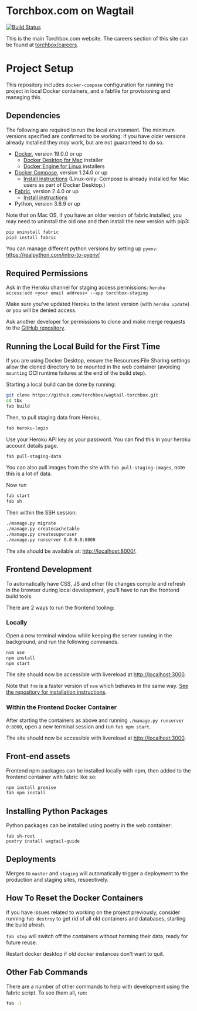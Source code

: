 # Torchbox.com on Wagtail

[![Build Status](https://travis-ci.org/torchbox/wagtail-torchbox.svg?branch=master)](https://travis-ci.org/torchbox/wagtail-torchbox)

This is the main Torchbox.com website. The careers section of this site can be found at [torchbox/careers](https://github.com/torchbox/careers).

# Project Setup

This repository includes `docker-compose` configuration for running the project in local Docker containers,
and a fabfile for provisioning and managing this.

## Dependencies

The following are required to run the local environment. The minimum versions specified are confirmed to be working:
if you have older versions already installed they _may_ work, but are not guaranteed to do so.

- [Docker](https://www.docker.com/), version 19.0.0 or up
  - [Docker Desktop for Mac](https://hub.docker.com/editions/community/docker-ce-desktop-mac) installer
  - [Docker Engine for Linux](https://hub.docker.com/search?q=&type=edition&offering=community&sort=updated_at&order=desc&operating_system=linux) installers
- [Docker Compose](https://docs.docker.com/compose/), version 1.24.0 or up
  - [Install instructions](https://docs.docker.com/compose/install/) (Linux-only: Compose is already installed for Mac users as part of Docker Desktop.)
- [Fabric](https://www.fabfile.org/), version 2.4.0 or up
  - [Install instructions](https://www.fabfile.org/installing.html)
- Python, version 3.6.9 or up

Note that on Mac OS, if you have an older version of fabric installed, you may need to uninstall the old one and then install the new version with pip3:

```bash
pip uninstall fabric
pip3 install fabric
```

You can manage different python versions by setting up `pyenv`: https://realpython.com/intro-to-pyenv/

## Required Permissions

Ask in the Heroku channel for staging access permissions:
`heroku access:add <your email address> --app torchbox-staging`

Make sure you've updated Heroku to the latest version (with `heroku update`) or you will be denied access.

Ask another developer for permissions to clone and make merge requests to the [GitHub repository](https://github.com/torchbox/wagtail-torchbox).

## Running the Local Build for the First Time

If you are using Docker Desktop, ensure the Resources:File Sharing settings allow the cloned directory to be mounted in the web container (avoiding `mounting` OCI runtime failures at the end of the build step).

Starting a local build can be done by running:

```bash
git clone https://github.com/torchbox/wagtail-torchbox.git
cd tbx
fab build
```

Then, to pull staging data from Heroku,

```bash
fab heroku-login
```

Use your Heroku API key as your password. You can find this in your heroku account details page.

```bash
fab pull-staging-data
```

You can also pull images from the site with `fab pull-staging-images`, note this is a lot of data.

Now run

```bash
fab start
fab sh
```

Then within the SSH session:

```bash
./manage.py migrate
./manage.py createcachetable
./manage.py createsuperuser
./manage.py runserver 0.0.0.0:8000
```

The site should be available at: [http://localhost:8000/](http://localhost:8000).

## Frontend Development

To automatically have CSS, JS and other file changes compile and refresh in the browser during local development, you'll have to run the frontend build tools.

There are 2 ways to run the frontend tooling:

### Locally

Open a new terminal window while keeping the server running in the background, and run the following commands.

```bash
nvm use
npm install
npm start
```

The site should now be accessible with livereload at [http://localhost:3000](http://localhost:3000).

Note that `fnm` is a faster version of `nvm` which behaves in the same way. [See the repository for installation instructions](https://github.com/Schniz/fnm).

### Within the Frontend Docker Container

After starting the containers as above and running `./manage.py runserver 0:8000`, open a new
terminal session and run `fab npm start`.

The site should now be accessible with livereload at [http://localhost:3000](http://localhost:3000).

## Front-end assets

Frontend npm packages can be installed locally with npm, then added to the frontend container with fabric like so:

```bash
npm install promise
fab npm install
```

## Installing Python Packages

Python packages can be installed using poetry in the web container:

```
fab sh-root
poetry install wagtail-guide
```

## Deployments

Merges to `master` and `staging` will automatically trigger a deployment to the production and staging sites, respectively.

## How To Reset the Docker Containers

If you have issues related to working on the project previously, consider running
`fab destroy`
to get rid of all old containers and databases, starting the build afresh.

`fab stop` will switch off the containers without harming their data, ready for future reuse.

Restart docker desktop if old docker instances don't want to quit.

## Other Fab Commands

There are a number of other commands to help with development using the fabric script. To see them all, run:

```bash
fab -l
```
